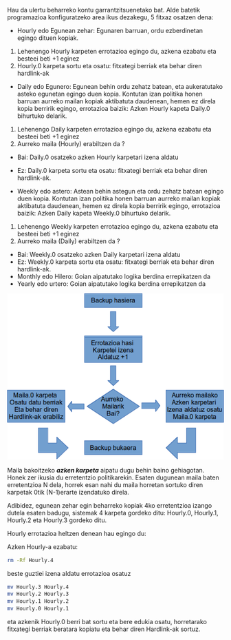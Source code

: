 Hau da ulertu beharreko kontu garrantzitsuenetako bat. Alde batetik programazioa konfiguratzeko area ikus dezakegu, 5 fitxaz osatzen dena:

- Hourly edo Egunean zehar: Egunaren barruan, ordu ezberdinetan egingo dituen kopiak.
 1. Lehenengo Hourly karpeten errotazioa egingo du, azkena ezabatu eta besteei beti +1 eginez
 2. Hourly.0 karpeta sortu eta osatu: fitxategi berriak eta behar diren hardlink-ak

- Daily edo Egunero: Egunean behin ordu zehatz batean, eta aukeratutako asteko egunetan egingo duen kopia. Kontutan izan politika honen barruan aurreko mailan kopiak aktibatuta daudenean, hemen ez direla kopia berririk egingo, errotazioa baizik: Azken Hourly kapeta Daily.0 bihurtuko delarik.
 1. Lehenengo Daily karpeten errotazioa egingo du, azkena ezabatu eta besteei  beti +1 eginez
 2. Aurreko maila (Hourly) erabiltzen da ?
   - Bai: Daily.0 osatzeko azken Hourly karpetari izena aldatu
   - Ez: Daily.0 karpeta sortu eta osatu: fitxategi berriak eta behar diren hardlink-ak.

- Weekly edo astero: Astean behin astegun eta ordu zehatz batean egingo duen kopia. Kontutan izan politika honen barruan aurreko mailan kopiak aktibatuta daudenean, hemen ez direla kopia berririk egingo, errotazioa baizik: Azken Daily kapeta Weekly.0 bihurtuko delarik.
 1. Lehenengo Weekly karpeten errotazioa egingo du, azkena ezabatu eta besteei beti +1 eginez
 2. Aurreko maila (Daily) erabiltzen da ?
   - Bai: Weekly.0 osatzeko azken Daily karpetari izena aldatu
   - Ez: Weekly.0 karpeta sortu eta osatu: fitxategi berriak eta behar diren hardlink-ak.
- Monthly edo Hilero: Goian aipatutako logika berdina errepikatzen da
- Yearly edo urtero: Goian aipatutako logika berdina errepikatzen da

![Bezeroak eta Lanak](../assets/politikak1.png)

Maila bakoitzeko ***azken karpeta*** aipatu dugu behin baino gehiagotan. Honek zer ikusia du erretentzio politikarekin. Esaten dugunean maila baten erretentzioa N dela, horrek esan nahi du maila horretan sortuko diren karpetak 0tik (N-1)erarte izendatuko direla.

Adibidez, egunean zehar egin beharreko kopiak 4ko erretentzioa izango dutela esaten badugu, sistemak 4 karpeta gordeko ditu: Hourly.0,  Hourly.1,  Hourly.2 eta  Hourly.3 gordeko ditu.

Hourly errotazioa heltzen denean hau egingo du:

Azken Hourly-a ezabatu:

```bash
rm -Rf Hourly.4
```

beste guztiei izena aldatu errotazioa osatuz

```bash
mv Hourly.3 Hourly.4
mv Hourly.2 Hourly.3
mv Hourly.1 Hourly.2
mv Hourly.0 Hourly.1
```

eta azkenik Hourly.0 berri bat sortu eta bere edukia osatu, horretarako fitxategi berriak beratara kopiatu eta behar diren Hardlink-ak sortuz.

